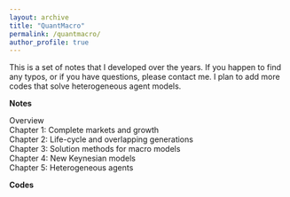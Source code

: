 ```yaml
---
layout: archive
title: "QuantMacro"
permalink: /quantmacro/
author_profile: true
---
```


This is a set of notes that I developed over the years. If you happen to find any typos, or if you have questions, please contact me. 
I plan to add more codes that solve heterogeneous agent models. <br>

**Notes** <br>

Overview <br> 
Chapter 1: Complete markets and growth <br> 
Chapter 2: Life-cycle and overlapping generations <br> 
Chapter 3: Solution methods for macro models <br> 
Chapter 4: New Keynesian models <br> 
Chapter 5: Heterogeneous agents <br> 

**Codes** <br>

          
          
          
          
          

